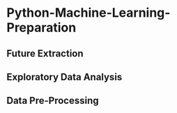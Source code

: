 # Python-Machine-Learning-Preparation

## Future Extraction

## Exploratory Data Analysis

## Data Pre-Processing
